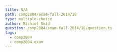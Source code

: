 ```yaml
---
title: N/A
path: comp2804/exam-fall-2014/18
type: multiple-choice
author: Michiel Smid
question: comp2804/exam-fall-2014/18/question.ts
tags:
  - comp2804
  - comp2804-exam
---
```

